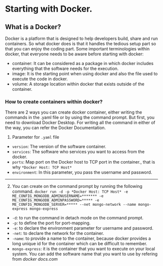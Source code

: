 # Starting with Docker.
## What is a Docker?
Docker is a platform that is designed to help developers build, share and run containers. So what docker does is that it handles the tedious setup part so that you can enjoy the coding part.
Some important terminologies within docker, that everyone needs to be aware before starting with docker:

- container: It can be considered as a package in which docker includes everything that the software needs for the execution.
- image: It is the starting point when using docker and also the file used to execute the code in docker.
- volume: A storage location within docker that exists outside of the container.

### How to create containers within docker? 

There are 2 ways you can create docker container, either writing the commands in the .yaml file or by using the command prompt.  But first, you need to download Docker Desktop. For writing all the command in either of the way, you can refer the Docker Documentation.

1. Parameter for `.yaml` file
- `version`: The version of the software container.
- `services`: The software who services you want to access from the docker.
- `ports`: Map port on the Docker host to TCP port in the container., that is why `*Docker Host: TCP Host*`
- `environment`: In this parameter, you pass the username and password.
-----
2. You can create on the command prompt by running the following command.
`docker run -d -p *Docker Host: TCP Host* -e ME_CONFIG_MONGODB_ADMINUSERNAME=******* -e ME_CONFIG_MONGODB_ADMINPASSWORD=***** -e ME_CONFIG_MONGODB_SERVER=***** --net mongo-network --name mongo-express mongo-express`
- `-d`: to run the command in detach mode on the command prompt.
- `-p`: to define the port for port-mapping.
- `-e`: to declare the environment parameter for username and password.
- `-net`: to declare the network for the container.
- `-name`: to provide a name to the container, because docker provides a long unique id for the container which can be difficult to remember.
- `mongo-express`: it is the container that you want to execute on your local system. You can add the software name that you want to use by refering from *docker docs.com*
